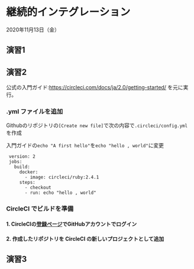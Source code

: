 # 継続的インテグレーション
2020年11月13日（金）

## 演習1

## 演習2

公式の入門ガイド:https://circleci.com/docs/ja/2.0/getting-started/
を元に実行。

### .yml ファイルを追加
Githubのリポジトリの`[Create new file]`で次の内容で`.circleci/config.yml `を作成

入門ガイドの`echo "A first hello"`を`echo "hello , world"`に変更

```
 version: 2
 jobs:
   build:
     docker:
       - image: circleci/ruby:2.4.1
     steps:
       - checkout
       - run: echo "hello , world"
```
### CircleCI でビルドを準備
#### 1. CircleCIの[登録ページ](https://circleci.com/ja/signup)でGitHubアカウントでログイン
#### 2. 作成したリポジトリを CircleCI の新しいプロジェクトとして追加
## 演習3

